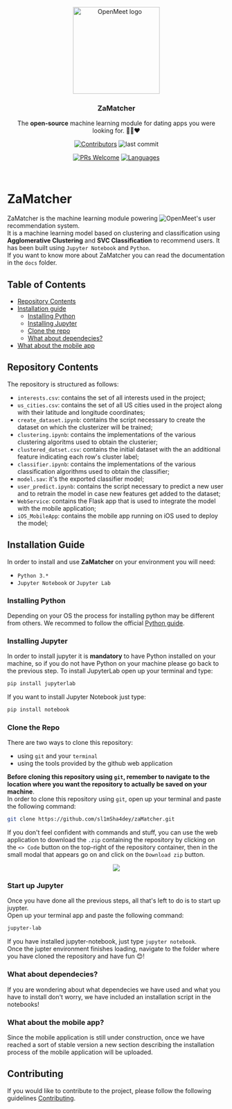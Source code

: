 
<p align="center">
    <img width="200" src="https://user-images.githubusercontent.com/58223071/218078925-137865e1-d6fc-4d0c-9c87-51ddc97ac911.png" alt="OpenMeet logo">
</p>

<h3 align="center">
 ZaMatcher
</h3>

<p align="center">
 The <b>open-source</b> machine learning module for dating apps you were looking for. 🤙🏻❤️
</p>
<p align="center">
 <a href="#"><img src="https://img.shields.io/github/contributors/sl1mSha4dey/zaMatcher?style=for-the-badge" alt="Contributors"/></a>
 <img src="https://img.shields.io/github/last-commit/sl1mSha4dey/zaMatcher?style=for-the-badge" alt="last commit">
</p>
<p align="center">
 <a href="#"><img src="https://img.shields.io/badge/PRs-welcome-brightgreen?style=for-the-badge" alt="PRs Welcome"/></a>
 <a href="#"><img src="https://img.shields.io/github/languages/top/sl1mSha4dey/zaMatcher?style=for-the-badge" alt="Languages"/></a>
</p>

<br>


# ZaMatcher 
ZaMatcher is the machine learning module powering ![OpenMeet](https://github.com/sl1mSha4dey/openMeet_Classe03)'s user recommendation system. <br />
It is a machine learning model based on clustering and classification using **Agglomerative Clustering** and **SVC Classification** to recommend users. It has been built using `Jupyter Notebook` and `Python`. <br />
If you want to know more about ZaMatcher you can read the documentation in the `docs` folder. 

## Table of Contents 
- [Repository Contents](#repository-contents)
- [Installation guide](#installation-guide)
  - [Installing Python](#installing-python)
  - [Installing Jupyter](#installing-jupyter)
  - [Clone the repo](#clone-the-repo)
  - [What about dependecies?](#what-about-dependecies)
- [What about the mobile app](#what-about-the-mobile-app)

## Repository Contents
The repository is structured as follows: 
- `interests.csv`: contains the set of all interests used in the project; 
- `us_cities.csv`: contains the set of all US cities used in the project along with their latitude and longitude coordinates; 
- `create_dataset.ipynb`: contains the script necessary to create the dataset on which the clusterizer will be trained; 
- `clustering.ipynb`: contains the implementations of the various clustering algoritms used to obtain the clusterier; 
- `clustered_datset.csv`: contains the initial dataset with the an additional feature indicating each row's cluster label; 
- `classifier.ipynb`: contains the implementations of the various classification algorithms used to obtain the classifier; 
- `model.sav`: it's the exported classifier model; 
- `user_predict.ipynb`: contains the script necessary to predict a new user and to retrain the model in case new features get added to the dataset;
- `WebService`: contains the Flask app that is used to integrate the model with the mobile application; 
- `iOS_MobileApp`: contains the mobile app running on iOS used to deploy the model; 

## Installation Guide
In order to install and use **ZaMatcher** on your environment you will need: 
- `Python 3.*` 
- `Jupyter Notebook` or `Jupyter Lab` 

### Installing Python 
Depending on your OS the process for installing python may be different from others. We recommed to follow the official [Python guide](https://www.python.org/downloads/).  

### Installing Jupyter
In order to install jupyter it is **mandatory** to have Python installed on your machine, so if you do not have Python on your machine please go back to the previous step. 
To install JupyterLab open up your terminal and type: 
```bash
pip install jupyterlab
``` 
If you want to install Jupyter Notebook just type: 
```bash
pip install notebook
```

### Clone the Repo 
There are two ways to clone this repository: 
- using `git` and your `terminal`
- using the tools provided by the github web application 

**Before cloning this repository using `git`, remember to navigate to the location where you want the repository to actually be saved on your machine**. <br> In order to clone this repository using `git`, open up your terminal and paste the following command: 
```bash
git clone https://github.com/sl1mSha4dey/zaMatcher.git
```

If you don't feel confident with commands and stuff, you can use the web application to download the `.zip` containing the repository by clicking on the `<> Code` button on the top-right of the repository container, then in the small modal that appears go on and click on the `Download zip` button. <br>
<div align="center"> 
 <img src="https://user-images.githubusercontent.com/58223071/218076863-0fa25c8e-4c37-43a1-8ec4-bfb4a699b378.png" />
</div>

### Start up Jupyter 
Once you have done all the previous steps, all that's left to do is to start up juypter. <br/> 
Open up your terminal app and paste the following command: 
```bash
jupyter-lab
``` 
If you have installed jupyter-notebook, just type `jupyter notebook`. <br/>
Once the jupter environment finishes loading, navigate to the folder where you have cloned the repository and have fun :blush:!

### What about dependecies? 
If you are wondering about what dependecies we have used and what you have to install don't worry, we have included an installation script in the notebooks!

### What about the mobile app? 
Since the mobile application is still under construction, once we have reached a sort of stable version a new section describing the installation process of the mobile application will be uploaded. 

## Contributing 
If you would like to contribute to the project, please follow the following guidelines [Contributing](). 
